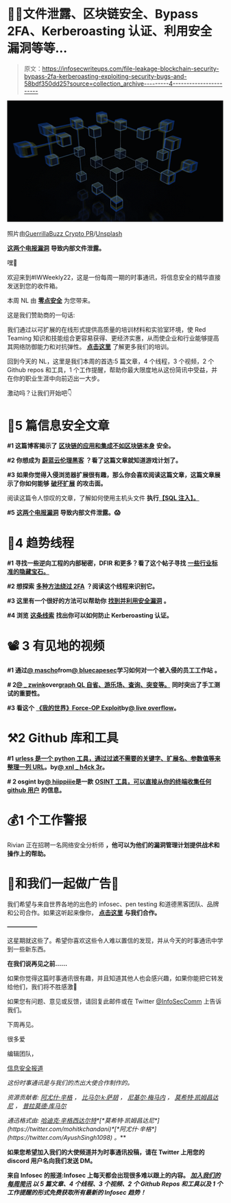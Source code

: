 # 👩‍💻文件泄露、区块链安全、Bypass 2FA、Kerberoasting 认证、利用安全漏洞等等…

> 原文：<https://infosecwriteups.com/file-leakage-blockchain-security-bypass-2fa-kerberoasting-exploiting-security-bugs-and-58bdf350dd25?source=collection_archive---------4----------------------->

![](img/b2bff5fd0031ab99dd86f069d9e81375.png)

照片由[GuerrillaBuzz Crypto PR](https://unsplash.com/@theshubhamdhage?utm_source=ghost&utm_medium=referral&utm_campaign=api-credit)/[Unsplash](https://unsplash.com/?utm_source=ghost&utm_medium=referral&utm_campaign=api-credit)

[**这两个电报漏洞**](https://dphoeniixx.medium.com/chaining-telegram-bugs-to-steal-session-related-files-c90eac4749bd) **导致内部文件泄露。**

嘿👋

欢迎来到#IWWeekly22，这是一份每周一期的时事通讯，将信息安全的精华直接发送到您的收件箱。

本周 NL 由 [**零点安全**](https://training.zeropointsecurity.co.uk/) 为您带来。

这是我们赞助商的一句话:

我们通过以可扩展的在线形式提供高质量的培训材料和实验室环境，使 Red Teaming 知识和技能组合更容易获得、更经济实惠，从而使企业和行业能够提高其网络防御能力和对抗弹性。 [**点击这里**](https://t.co/fPayA3tIbq) 了解更多我们的培训。

回到今天的 NL，这里是我们本周的首选:5 篇文章，4 个线程，3 个视频，2 个 Github repos 和工具，1 个工作提醒，帮助你最大限度地从这份简讯中受益，并在你的职业生涯中向前迈出一大步。

激动吗？让我们开始吧👇

# 📝5 篇信息安全文章

**#1 这篇博客揭示了** [**区块链的应用和集成不如区块链本身**](https://wesecureapp.com/blog/blockchain-network-is-secured-but-not-the-apps-and-their-integrations/) **安全。**

**#2 你想成为** [**蔚蓝云伦理黑客**](https://rootsecdev.medium.com/becoming-an-azure-cloud-ethical-hacker-2022-edition-49de0836e7f1) **？看了这篇文章就知道游戏计划了。**

**#3 如果你觉得入侵浏览器扩展很有趣，那么你会喜欢阅读这篇文章，这篇文章展示了你如何能够** [**破坏扩展**](https://palant.info/2022/08/24/attack-surface-of-extension-pages/) **的攻击面。**

阅读这篇令人惊叹的文章，了解如何使用主机头文件 **执行**[**【SQL 注入】。**](https://haiderm.com/http-header-blind-sql-injection-example/)

**#5** [**这两个电报漏洞**](https://dphoeniixx.medium.com/chaining-telegram-bugs-to-steal-session-related-files-c90eac4749bd) **导致内部文件泄露。😱**

# 🧵4 趋势线程

**#1 寻找一些逆向工程的内部秘密，DFIR 和更多？看了这个帖子寻找** [**一些行业标准的隐藏宝石。**](https://twitter.com/CyberRaiju/status/1562062062788165632?t=r8PIQ9Uh-Ruwt9rK_huDpA&s=19)

**#2 想探索** [**多种方法绕过 2FA**](https://twitter.com/SaraBadran18/status/1562045703903494144?t=i8vEOolCYM0khmWejfb7tA&s=19) **？阅读这个线程来识别它。**

**#3 这里有一个很好的方法可以帮助你** [**找到并利用安全漏洞**](https://twitter.com/sec_r0/status/1562847263734788096?t=Yzn8kdXoSzXCR6KzwxiMyw&s=19) **。**

**#4 浏览** [**这条线索**](https://twitter.com/_wald0/status/1562871258190348289?s=21&t=yGEgeggrhq_LfhTdcfNiRQ) **找出你可以如何防止 Kerberoasting 认证。**

# 📽️ 3 有见地的视频

**#1 通过**[**@ mascho**](https://twitter.com/mascho)**from**[**@ bluecapesec**](https://twitter.com/bluecapesec)**学习如何对一个被入侵的员工工作站** **。**

**# 2**[**@ _ zwink**](https://twitter.com/_zwink)**over**[**graph QL 自省、游乐场、查询、突变等。**](https://youtu.be/6kz83g_j4UA) **同时突出了手工测试的重要性。**

**#3 看这个** [**《我的世界》Force-OP Exploit**](https://youtu.be/3_e4t3l8fgY)**by**[**@ live overflow**](https://twitter.com/LiveOverflow)**。**

# ⚒️2 Github 库和工具

**#1** [**urless 是一个 python 工具，通过过滤不需要的关键字、扩展名、参数值等来整理一列 URL**](https://github.com/xnl-h4ck3r/urless)**。by**[**@ xnl _ h4ck 3r**](https://twitter.com/xnl_h4ck3r)**。**

**# 2 osgint by**[**@ hiippiiie**](https://twitter.com/hiippiiie)**是一款** [**OSINT 工具，可以直接从你的终端收集任何 github 用户**](https://github.com/hippiiee/osgint) **的信息。**

# 💰1 个工作警报

Rivian 正在招聘一名网络安全分析师 **，他可以为他们的漏洞管理计划提供战术和操作上的帮助。**

# 💸和我们一起做广告💸

我们希望与来自世界各地的出色的 infosec、pen testing 和道德黑客团队、品牌和公司合作。如果这听起来像你， [**点击这里**](https://docs.google.com/forms/d/e/1FAIpQLSfb_v6aVoJUpKBcrEV7HgoZ8FL20QWUFDTWTkxZjQHp5UEhiA/viewform) **与我们合作。**

**—————**

这星期就这些了。希望你喜欢这些令人难以置信的发现，并从今天的时事通讯中学到一些新东西。

**在我们说再见之前……**

如果你觉得这篇时事通讯很有趣，并且知道其他人也会感兴趣，如果你能把它转发给他们，我们将不胜感激📨

如果您有问题、意见或反馈，请回复此邮件或在 Twitter [@InfoSecComm](https://twitter.com/InfoSecComm) 上告诉我们。

下周再见。

很多爱

编辑团队，

[信息安全报道](https://infosecwriteups.com/)

*这份时事通讯是与我们的杰出大使合作制作的。*

*资源贡献者:* [*阿尤什·辛格*](https://twitter.com/AyushSingh1098) *，* [*比马尔·k·萨胡*](https://twitter.com/srb1mal) *，* [*尼基尔·梅马内*](https://twitter.com/NikhilMemane09) *，* [*莫希特·凯姆昌达尼*](https://twitter.com/mohitkchandani) *，* [*普拉莫德·库马尔*](https://twitter.com/ninjafurrry)

*通迅格式由:* [*哈迪克·辛格*](https://twitter.com/Kxddah?t=_Ghby7u5rNBfUxzzjEZUUw&s=09)*[*西达尔特*](https://twitter.com/illucist_)*[*莫希特·凯姆昌达尼*](https://twitter.com/mohitkchandani)*[*阿尤什·辛格*](https://twitter.com/AyushSingh1098) *。****

**如果您希望加入我们的大使频道并为时事通讯投稿，请在 Twitter 上用您的 discord 用户名向我们发送 DM。**

**来自 Infosec 的报道:Infosec 上每天都会出现很多难以跟上的内容。 [***加入我们的每周简讯***](https://weekly.infosecwriteups.com/) *以 5 篇文章、4 个线程、3 个视频、2 个 Github Repos 和工具以及 1 个工作提醒的形式免费获取所有最新的 Infosec 趋势！***
